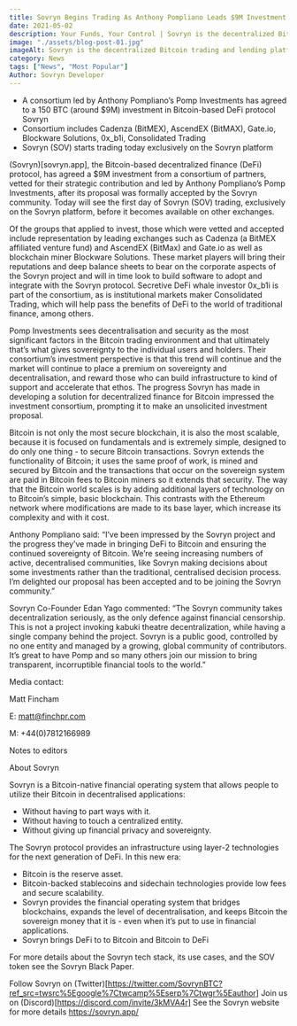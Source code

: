 ```yaml
---
title: Sovryn Begins Trading As Anthony Pompliano Leads $9M Investment
date: 2021-05-02
description: Your Funds, Your Control | Sovryn is the decentralized Bitcoin trading and lending platform
image: "./assets/blog-post-01.jpg"
imageAlt: Sovryn is the decentralized Bitcoin trading and lending platform.
category: News
tags: ["News", "Most Popular"]
Author: Sovryn Developer
---
```

* A consortium led by Anthony Pompliano’s Pomp Investments has agreed to a 150 BTC (around $9M) investment in Bitcoin-based DeFi protocol Sovryn
* Consortium includes Cadenza (BitMEX), AscendEX (BitMAX), Gate.io, Blockware Solutions, 0x_b1i, Consolidated Trading
* Sovryn (SOV) starts trading today exclusively on the Sovryn platform

(Sovryn)[sovryn.app], the Bitcoin-based decentralized finance (DeFi) protocol, has agreed a $9M investment from a consortium of partners, vetted for their strategic contribution and led by Anthony Pompliano’s Pomp Investments, after its proposal was formally accepted by the Sovryn community. Today will see the first day of Sovryn (SOV) trading, exclusively on the Sovryn platform, before it becomes available on other exchanges.

Of the groups that applied to invest, those which were vetted and accepted include representation by leading exchanges such as Cadenza (a BitMEX affiliated venture fund) and AscendEX (BitMax) and Gate.io as well as blockchain miner Blockware Solutions. These market players will bring their reputations and deep balance sheets to bear on the corporate aspects of the Sovryn project and will in time look to build software to adopt and integrate with the Sovryn protocol. Secretive DeFi whale investor 0x_b1i is part of the consortium, as is institutional markets maker Consolidated Trading, which will help pass the benefits of DeFi to the world of traditional finance, among others.

Pomp Investments sees decentralisation and security as the most significant factors in the Bitcoin trading environment and that ultimately that’s what gives sovereignty to the individual users and holders. Their consortium’s investment perspective is that this trend will continue and the market will continue to place a premium on sovereignty and decentralisation, and reward those who can build infrastructure to kind of support and accelerate that ethos. The progress Sovryn has made in developing a solution for decentralized finance for Bitcoin impressed the investment consortium, prompting it to make an unsolicited investment proposal.

Bitcoin is not only the most secure blockchain, it is also the most scalable, because it is focused on fundamentals and is extremely simple, designed to do only one thing - to secure Bitcoin transactions. Sovryn extends the functionality of Bitcoin; it uses the same proof of work, is mined and secured by Bitcoin and the transactions that occur on the sovereign system are paid in Bitcoin fees to Bitcoin miners so it extends that security. The way that the Bitcoin world scales is by adding additional layers of technology on to Bitcoin’s simple, basic blockchain. This contrasts with the Ethereum network where modifications are made to its base layer, which increase its complexity and with it cost.

Anthony Pompliano said: “I’ve been impressed by the Sovryn project and the progress they’ve made in bringing DeFi to Bitcoin and ensuring the continued sovereignty of Bitcoin. We’re seeing increasing numbers of active, decentralised communities, like Sovryn making decisions about some investments rather than the traditional, centralised decision process. I’m delighted our proposal has been accepted and to be joining the Sovryn community.”

Sovryn Co-Founder Edan Yago commented: “The Sovryn community takes decentralization seriously, as the only defence against financial censorship. This is not a project invoking kabuki theatre decentralization, while having a single company behind the project. Sovryn is a public good, controlled by no one entity and managed by a growing, global community of contributors. It’s great to have Pomp and so many others join our mission to bring transparent, incorruptible financial tools to the world.”

Media contact:

Matt Fincham

E: matt@finchpr.com

M: +44(0)7812166989

Notes to editors

About Sovryn

Sovryn is a Bitcoin-native financial operating system that allows people to utilize their Bitcoin in decentralised applications:

* Without having to part ways with it.
* Without having to touch a centralized entity.
* Without giving up financial privacy and sovereignty.

The Sovryn protocol provides an infrastructure using layer-2 technologies for the next generation of DeFi. In this new era:

* Bitcoin is the reserve asset.
* Bitcoin-backed stablecoins and sidechain technologies provide low fees and secure scalability.
* Sovryn provides the financial operating system that bridges blockchains, expands the level of decentralisation, and keeps Bitcoin the sovereign money that it is - even when it’s put to use in financial applications.
* Sovryn brings DeFi to to Bitcoin and Bitcoin to DeFi

For more details about the Sovryn tech stack, its use cases, and the SOV token see the Sovryn Black Paper.

Follow Sovryn on (Twitter)[https://twitter.com/SovrynBTC?ref_src=twsrc%5Egoogle%7Ctwcamp%5Eserp%7Ctwgr%5Eauthor]
Join us on (Discord)[https://discord.com/invite/3kMVA4r]
See the Sovryn website for more details https://sovryn.app/